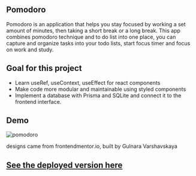 ## Pomodoro

Pomodoro is an application that helps you stay focused by working a set amount of minutes, then taking a short break or a long break. This app combines pomodoro technique and to do list into one place, you can capture and organize tasks into your todo lists, start focus timer and focus on work and study.


## Goal for this project
- Learn useRef, useContext, useEffect for react components
- Make code more modular and maintainable using styled components
- Implement a database with Prisma and SQLite and connect it to the frontend interface.

## Demo

![pomodoro](https://user-images.githubusercontent.com/56717654/221721797-436cb589-9fcc-440f-b280-da4fce3b5249.gif)

designs came from frontendmentor.io, built by Gulnara Varshavskaya

## [See the deployed version here](https://pomodoro-mu-eight.vercel.app/)

